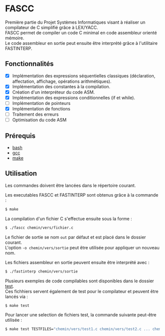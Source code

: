 # FASCC
Première partie du Projet Systèmes Informatiques visant à réaliser un compilateur de C simplifié grâce à LEX/YACC.  
FASCC permet de compiler un code C minimal en code assembleur orienté mémoire.  
Le code assembleur en sortie peut ensuite être interprété grâce à l'utilitaire FASTINTERP.

## Fonctionnalités
- [x] Implémentation des expressions séquentielles classiques (déclaration, affectation, affichage, opérations arithmétiques).
- [x] Implémentation des constantes à la compilation.
- [x] Création d'un interpréteur du code ASM.
- [x] Implémentation des expressions conditionnelles (if et while).
- [ ] Implémentation de pointeurs
- [x] Implémentation de fonctions
- [ ] Traitement des erreurs
- [ ] Optimisation du code ASM

## Prérequis

- [bash](https://www.gnu.org/software/bash/)
- [gcc](https://gcc.gnu.org/)
- [make](https://www.gnu.org/software/make/)

## Utilisation

Les commandes doivent être lancées dans le répertoire courant.

Les executables FASCC et FASTINTERP sont obtenus grâce à la commande :
```bash
$ make
```
La compilation d'un fichier C s'effectue ensuite sous la forme :
```bash
$ ./fascc chemin/vers/fichier.c
```
Le fichier de sortie se nom ```out``` par défaut et est placé dans le dossier courant.  
L'option ```-o chemin/vers/sortie``` peut être utilisée pour appliquer un nouveau nom.

Les fichiers assembleur en sortie peuvent ensuite être interprété avec :
```bash
$ ./fastinterp chemin/vers/sortie
```

Plusieurs exemples de code compilables sont disponibles dans le dossier [test](test/).  
Ces fichhiers servent également de test pour le compilateur et peuvent être lancés via :
```bash
$ make test
```
Pour lancer une selection de fichiers test, la commande suivante peut-être utilisée :
```bash
$ make test TESTFILES="chemin/vers/test1.c chemin/vers/test2.c ... chemin/vers/testN.c"
```
